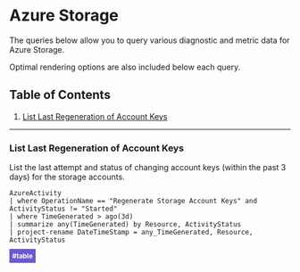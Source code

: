 # Azure Storage
The queries below allow you to query various diagnostic and metric data for Azure Storage.

Optimal rendering options are also included below each query.

## Table of Contents
1. [List Last Regeneration of Account Keys](#list-last-regeneration-of-account-keys)
___
### List Last Regeneration of Account Keys
List the last attempt and status of changing account keys (within the past 3 days) for the storage accounts.

```
AzureActivity
| where OperationName == "Regenerate Storage Account Keys" and ActivityStatus != "Started"
| where TimeGenerated > ago(3d)
| summarize any(TimeGenerated) by Resource, ActivityStatus
| project-rename DateTimeStamp = any_TimeGenerated, Resource, ActivityStatus
```

<span style="font-size:.85em;font-weight:bold;color:white;background:slateblue;padding:5px">#table</span>

